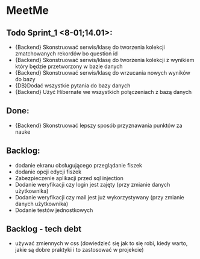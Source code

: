 # MeetMe


## Todo Sprint_1 <8-01;14.01>:

- {Backend} Skonstruować serwis/klasę do tworzenia kolekcji zmatchowanych rekordów bo question id
- {Backend} Skonstruować serwis/klasę do tworzenia kolekcji z wynikiem który będzie przetworzony w bazie danych
- {Backend} Skonstruować serwis/klasę do wrzucania nowych wyników do bazy
- {DB}Dodać wszystkie pytania do bazy danych
- {Backend} Użyć Hibernate we wszystkich połączeniach z bazą danych

## Done:
- {Backend} Skonstruować lepszy sposób przyznawania punktów za nauke


## Backlog:
- dodanie ekranu obsługującego przeglądanie fiszek
- dodanie opcji edycji fiszek
- Zabezpieczenie aplikacji przed sql injection
- Dodanie weryfikacji czy login jest zajęty (przy zmianie danych użytkownika)
- Dodanie weryfikacji czy mail jest już wykorzystywany (przy zmianie danych użytkownika)
- Dodanie testów jednostkowych

## Backlog - tech debt
- używać zmiennych w css (dowiedzieć się jak to się robi, kiedy warto, jakie są dobre praktyki i to zastosować w projekcie)

